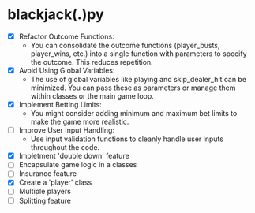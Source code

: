 # blackjack(.)py
- [X] Refactor Outcome Functions:
    + You can consolidate the outcome functions (player_busts, player_wins, etc.) into a single function with parameters to specify the outcome. This reduces repetition.
- [X] Avoid Using Global Variables:
    + The use of global variables like playing and skip_dealer_hit can be minimized. You can pass these as parameters or manage them within classes or the main game loop.
- [X] Implement Betting Limits:
    + You might consider adding minimum and maximum bet limits to make the game more realistic.
- [ ] Improve User Input Handling:
    + Use input validation functions to cleanly handle user inputs throughout the code.
- [X] Impletment 'double down' feature
- [ ] Encapsulate game logic in a classes
- [ ] Insurance feature
- [X] Create a 'player' class
- [ ] Multiple players
- [ ] Splitting feature